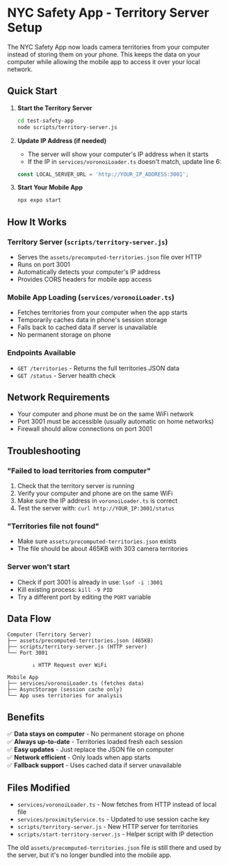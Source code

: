 # NYC Safety App - Territory Server Setup

The NYC Safety App now loads camera territories from your computer instead of storing them on your phone. This keeps the data on your computer while allowing the mobile app to access it over your local network.

## Quick Start

1. **Start the Territory Server**
   ```bash
   cd test-safety-app
   node scripts/territory-server.js
   ```

2. **Update IP Address (if needed)**
   - The server will show your computer's IP address when it starts
   - If the IP in `services/voronoiLoader.ts` doesn't match, update line 6:
   ```typescript
   const LOCAL_SERVER_URL = 'http://YOUR_IP_ADDRESS:3001';
   ```

3. **Start Your Mobile App**
   ```bash
   npx expo start
   ```

## How It Works

### Territory Server (`scripts/territory-server.js`)
- Serves the `assets/precomputed-territories.json` file over HTTP
- Runs on port 3001
- Automatically detects your computer's IP address
- Provides CORS headers for mobile app access

### Mobile App Loading (`services/voronoiLoader.ts`)
- Fetches territories from your computer when the app starts
- Temporarily caches data in phone's session storage
- Falls back to cached data if server is unavailable
- No permanent storage on phone

### Endpoints Available

- `GET /territories` - Returns the full territories JSON data
- `GET /status` - Server health check

## Network Requirements

- Your computer and phone must be on the same WiFi network
- Port 3001 must be accessible (usually automatic on home networks)
- Firewall should allow connections on port 3001

## Troubleshooting

### "Failed to load territories from computer"
1. Check that the territory server is running
2. Verify your computer and phone are on the same WiFi
3. Make sure the IP address in `voronoiLoader.ts` is correct
4. Test the server with: `curl http://YOUR_IP:3001/status`

### "Territories file not found"
- Make sure `assets/precomputed-territories.json` exists
- The file should be about 465KB with 303 camera territories

### Server won't start
- Check if port 3001 is already in use: `lsof -i :3001`
- Kill existing process: `kill -9 PID`
- Try a different port by editing the `PORT` variable

## Data Flow

```
Computer (Territory Server)
├── assets/precomputed-territories.json (465KB)
├── scripts/territory-server.js (HTTP server)
└── Port 3001

        ↓ HTTP Request over WiFi

Mobile App
├── services/voronoiLoader.ts (fetches data)
├── AsyncStorage (session cache only)
└── App uses territories for analysis
```

## Benefits

✅ **Data stays on computer** - No permanent storage on phone  
✅ **Always up-to-date** - Territories loaded fresh each session  
✅ **Easy updates** - Just replace the JSON file on computer  
✅ **Network efficient** - Only loads when app starts  
✅ **Fallback support** - Uses cached data if server unavailable  

## Files Modified

- `services/voronoiLoader.ts` - Now fetches from HTTP instead of local file
- `services/proximityService.ts` - Updated to use session cache key
- `scripts/territory-server.js` - New HTTP server for territories
- `scripts/start-territory-server.js` - Helper script with IP detection

The old `assets/precomputed-territories.json` file is still there and used by the server, but it's no longer bundled into the mobile app. 